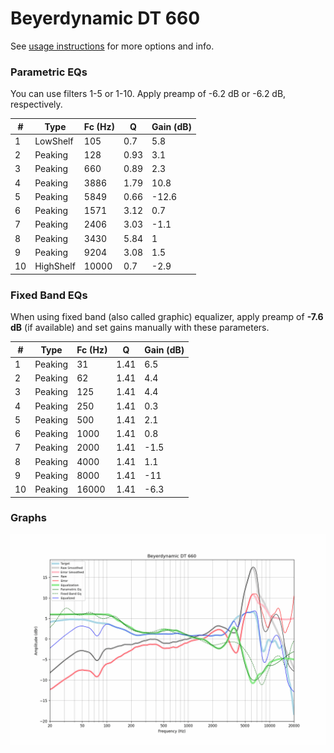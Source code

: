 # Beyerdynamic DT 660
See [usage instructions](https://github.com/jaakkopasanen/AutoEq#usage) for more options and info.

### Parametric EQs
You can use filters 1-5 or 1-10. Apply preamp of -6.2 dB or -6.2 dB, respectively.

|   # | Type      |   Fc (Hz) |    Q |   Gain (dB) |
|-----|-----------|-----------|------|-------------|
|   1 | LowShelf  |       105 | 0.7  |         5.8 |
|   2 | Peaking   |       128 | 0.93 |         3.1 |
|   3 | Peaking   |       660 | 0.89 |         2.3 |
|   4 | Peaking   |      3886 | 1.79 |        10.8 |
|   5 | Peaking   |      5849 | 0.66 |       -12.6 |
|   6 | Peaking   |      1571 | 3.12 |         0.7 |
|   7 | Peaking   |      2406 | 3.03 |        -1.1 |
|   8 | Peaking   |      3430 | 5.84 |         1   |
|   9 | Peaking   |      9204 | 3.08 |         1.5 |
|  10 | HighShelf |     10000 | 0.7  |        -2.9 |

### Fixed Band EQs
When using fixed band (also called graphic) equalizer, apply preamp of **-7.6 dB** (if available) and set gains manually with these parameters.

|   # | Type    |   Fc (Hz) |    Q |   Gain (dB) |
|-----|---------|-----------|------|-------------|
|   1 | Peaking |        31 | 1.41 |         6.5 |
|   2 | Peaking |        62 | 1.41 |         4.4 |
|   3 | Peaking |       125 | 1.41 |         4.4 |
|   4 | Peaking |       250 | 1.41 |         0.3 |
|   5 | Peaking |       500 | 1.41 |         2.1 |
|   6 | Peaking |      1000 | 1.41 |         0.8 |
|   7 | Peaking |      2000 | 1.41 |        -1.5 |
|   8 | Peaking |      4000 | 1.41 |         1.1 |
|   9 | Peaking |      8000 | 1.41 |       -11   |
|  10 | Peaking |     16000 | 1.41 |        -6.3 |

### Graphs
![](./Beyerdynamic%20DT%20660.png)
